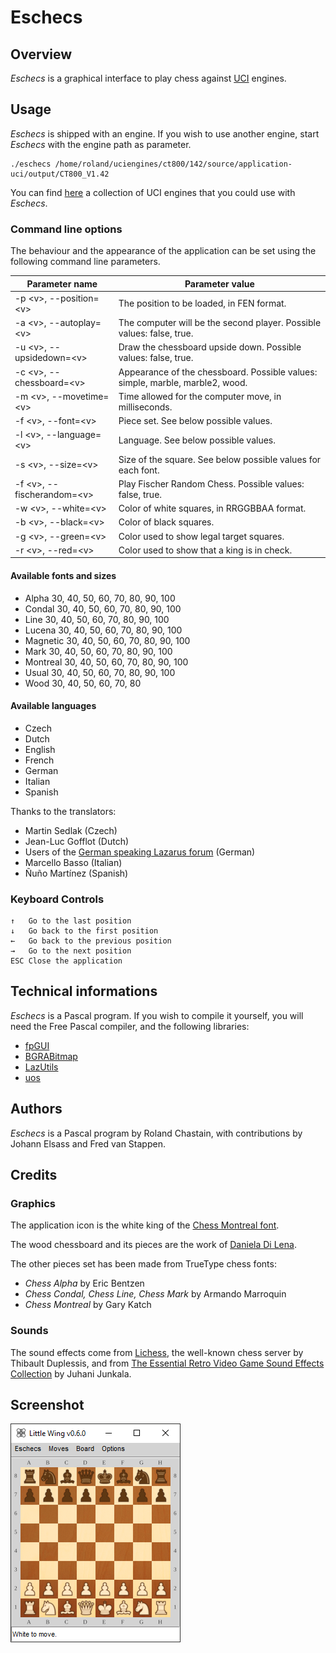 
# Eschecs

## Overview

*Eschecs* is a graphical interface to play chess against [UCI](http://www.shredderchess.com/chess-info/features/uci-universal-chess-interface.html) engines.

## Usage

*Eschecs* is shipped with an engine. If you wish to use another engine, start *Eschecs* with the engine path as parameter.

```
./eschecs /home/roland/uciengines/ct800/142/source/application-uci/output/CT800_V1.42
```

You can find [here](https://github.com/rchastain/eschecs/blob/master/ENGINES.md) a collection of UCI engines that you could use with *Eschecs*.

### Command line options

The behaviour and the appearance of the application can be set using the following command line parameters.

| Parameter name | Parameter value |
| --- | --- |
| -p \<v\>, --position=\<v\> | The position to be loaded, in FEN format. |
| -a \<v\>, --autoplay=\<v\> | The computer will be the second player. Possible values: false, true. |
| -u \<v\>, --upsidedown=\<v\> | Draw the chessboard upside down. Possible values: false, true. |
| -c \<v\>, --chessboard=\<v\> | Appearance of the chessboard. Possible values: simple, marble, marble2, wood. |
| -m \<v\>, --movetime=\<v\> | Time allowed for the computer move, in milliseconds. |
| -f \<v\>, --font=\<v\> | Piece set. See below possible values. |
| -l \<v\>, --language=\<v\> | Language. See below possible values. |
| -s \<v\>, --size=\<v\> | Size of the square. See below possible values for each font. |
| -f \<v\>, --fischerandom=\<v\> | Play Fischer Random Chess. Possible values: false, true. |
| -w \<v\>, --white=\<v\> | Color of white squares, in RRGGBBAA format. |
| -b \<v\>, --black=\<v\> | Color of black squares. |
| -g \<v\>, --green=\<v\> | Color used to show legal target squares. |
| -r \<v\>, --red=\<v\> | Color used to show that a king is in check. |

#### Available fonts and sizes

* Alpha    30, 40, 50, 60, 70, 80, 90, 100
* Condal   30, 40, 50, 60, 70, 80, 90, 100
* Line     30, 40, 50, 60, 70, 80, 90, 100
* Lucena   30, 40, 50, 60, 70, 80, 90, 100
* Magnetic 30, 40, 50, 60, 70, 80, 90, 100
* Mark     30, 40, 50, 60, 70, 80, 90, 100
* Montreal 30, 40, 50, 60, 70, 80, 90, 100
* Usual    30, 40, 50, 60, 70, 80, 90, 100
* Wood     30, 40, 50, 60, 70, 80

#### Available languages

* Czech
* Dutch
* English
* French
* German
* Italian
* Spanish

Thanks to the translators:

* Martin Sedlak (Czech)
* Jean-Luc Gofflot (Dutch)
* Users of the [German speaking Lazarus forum](https://www.lazarusforum.de/index.php) (German)
* Marcello Basso (Italian)
* Ñuño Martínez (Spanish)

### Keyboard Controls

    ↑   Go to the last position
    ↓   Go back to the first position
    ←   Go back to the previous position
    →   Go to the next position
    ESC Close the application

## Technical informations

*Eschecs* is a Pascal program. If you wish to compile it yourself, you will need the Free Pascal compiler, and the following libraries:

* [fpGUI](https://github.com/graemeg/fpGUI)
* [BGRABitmap](https://github.com/bgrabitmap/bgrabitmap)
* [LazUtils](https://sourceforge.net/projects/lazarus/)
* [uos](https://github.com/fredvs/uos)

## Authors

*Eschecs* is a Pascal program by Roland Chastain, with contributions by Johann Elsass and Fred van Stappen.

## Credits

### Graphics

The application icon is the white king of the [Chess Montreal font](http://alcor.concordia.ca/~gpkatch/montreal_font.html).

The wood chessboard and its pieces are the work of [Daniela Di Lena](https://dilena.de/chess-artwork-pieces-and-board-art-assets).

The other pieces set has been made from TrueType chess fonts:

* *Chess Alpha* by Eric Bentzen
* *Chess Condal, Chess Line, Chess Mark* by Armando Marroquin
* *Chess Montreal* by Gary Katch

### Sounds

The sound effects come from [Lichess][1], the well-known chess server by Thibault Duplessis, and from [The Essential Retro Video Game Sound Effects Collection][2] by Juhani Junkala.

## Screenshot

![alt text](images/screenshots/eschecs500f.png)

[1]: https://github.com/ornicar/lila/tree/master/public/sound
[2]: https://opengameart.org/content/512-sound-effects-8-bit-style
